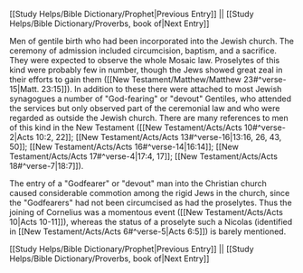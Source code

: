 [[Study Helps/Bible Dictionary/Prophet|Previous Entry]]  ||  [[Study Helps/Bible Dictionary/Proverbs, book of|Next Entry]]

 Men of gentile birth who had been incorporated into the Jewish church. The ceremony of admission included circumcision, baptism, and a sacrifice. They were expected to observe the whole Mosaic law. Proselytes of this kind were probably few in number, though the Jews showed great zeal in their efforts to gain them ([[New Testament/Matthew/Matthew 23#^verse-15|Matt. 23:15]]). In addition to these there were attached to most Jewish synagogues a number of "God-fearing" or "devout" Gentiles, who attended the services but only observed part of the ceremonial law and who were regarded as outside the Jewish church. There are many references to men of this kind in the New Testament ([[New Testament/Acts/Acts 10#^verse-2|Acts 10:2, 22]]; [[New Testament/Acts/Acts 13#^verse-16|13:16, 26, 43, 50]]; [[New Testament/Acts/Acts 16#^verse-14|16:14]]; [[New Testament/Acts/Acts 17#^verse-4|17:4, 17]]; [[New Testament/Acts/Acts 18#^verse-7|18:7]]).

 The entry of a "Godfearer" or "devout" man into the Christian church caused considerable commotion among the rigid Jews in the church, since the "Godfearers" had not been circumcised as had the proselytes. Thus the joining of Cornelius was a momentous event ([[New Testament/Acts/Acts 10|Acts 10-11]]), whereas the status of a proselyte such a Nicolas (identified in [[New Testament/Acts/Acts 6#^verse-5|Acts 6:5]]) is barely mentioned.

[[Study Helps/Bible Dictionary/Prophet|Previous Entry]]  ||  [[Study Helps/Bible Dictionary/Proverbs, book of|Next Entry]]